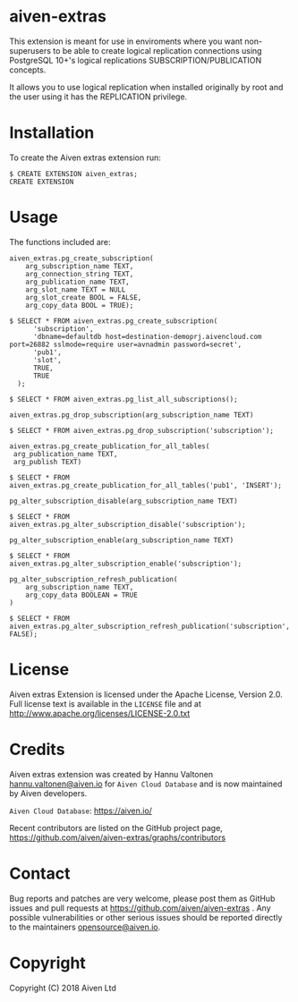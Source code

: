 aiven-extras
============

This extension is meant for use in enviroments where you want non-superusers to be able
to create logical replication connections using PostgreSQL 10+'s logical replications
SUBSCRIPTION/PUBLICATION concepts.

It allows you to use logical replication when installed originally by root and the
user using it has the REPLICATION privilege.

Installation
============

To create the Aiven extras extension run:

    $ CREATE EXTENSION aiven_extras;
    CREATE EXTENSION

Usage
=====

The functions included are:

    aiven_extras.pg_create_subscription(
        arg_subscription_name TEXT,
        arg_connection_string TEXT,
        arg_publication_name TEXT,
        arg_slot_name TEXT = NULL
        arg_slot_create BOOL = FALSE,
        arg_copy_data BOOL = TRUE);

    $ SELECT * FROM aiven_extras.pg_create_subscription(
          'subscription',
          'dbname=defaultdb host=destination-demoprj.aivencloud.com port=26882 sslmode=require user=avnadmin password=secret',
          'pub1',
          'slot',
          TRUE,
          TRUE
      );

    $ SELECT * FROM aiven_extras.pg_list_all_subscriptions();

    aiven_extras.pg_drop_subscription(arg_subscription_name TEXT)

    $ SELECT * FROM aiven_extras.pg_drop_subscription('subscription');

    aiven_extras.pg_create_publication_for_all_tables(
     arg_publication_name TEXT,
     arg_publish TEXT)

    $ SELECT * FROM aiven_extras.pg_create_publication_for_all_tables('pub1', 'INSERT');

    pg_alter_subscription_disable(arg_subscription_name TEXT)

    $ SELECT * FROM aiven_extras.pg_alter_subscription_disable('subscription');

    pg_alter_subscription_enable(arg_subscription_name TEXT)

    $ SELECT * FROM aiven_extras.pg_alter_subscription_enable('subscription');

    pg_alter_subscription_refresh_publication(
        arg_subscription_name TEXT,
        arg_copy_data BOOLEAN = TRUE
    )

    $ SELECT * FROM aiven_extras.pg_alter_subscription_refresh_publication('subscription', FALSE);

License
=======

Aiven extras Extension is licensed under the Apache License, Version 2.0. Full license text
is available in the ``LICENSE`` file and at http://www.apache.org/licenses/LICENSE-2.0.txt


Credits
=======

Aiven extras extension was created by Hannu Valtonen <hannu.valtonen@aiven.io> for
`Aiven Cloud Database` and is now maintained by Aiven developers.

`Aiven Cloud Database`: https://aiven.io/

Recent contributors are listed on the GitHub project page,
https://github.com/aiven/aiven-extras/graphs/contributors


Contact
=======

Bug reports and patches are very welcome, please post them as GitHub issues
and pull requests at https://github.com/aiven/aiven-extras . Any possible
vulnerabilities or other serious issues should be reported directly to the
maintainers <opensource@aiven.io>.


Copyright
=========

Copyright (C) 2018 Aiven Ltd
